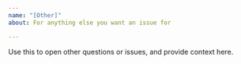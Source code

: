 ```yaml
---
name: "[Other]"
about: For anything else you want an issue for

---
```


Use this to open other questions or issues, and provide context here.
